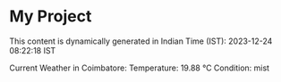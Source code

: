 # My Project

This content is dynamically generated in Indian Time (IST): 2023-12-24 08:22:18 IST


Current Weather in Coimbatore:
Temperature: 19.88 °C
Condition: mist
